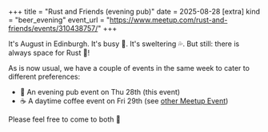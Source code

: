 +++
title = "Rust and Friends (evening pub)"
date = 2025-08-28
[extra]
kind = "beer_evening"
event_url = "https://www.meetup.com/rust-and-friends/events/310438757/"
+++

It's August in Edinburgh. It's busy 🏃. It's sweltering 💦. But still: there is always space for Rust 🦀!

As is now usual, we have a couple of events in the same week to cater to different preferences:
* 🍻 An evening pub event on Thu 28th (this event)
* ☕️ A daytime coffee event on Fri 29th (see [other Meetup Event](https://www.meetup.com/rust-and-friends/events/310438764/))

Please feel free to come to both 🙂